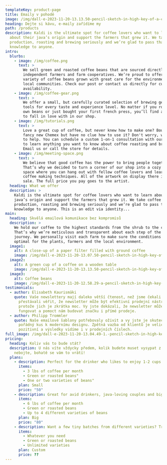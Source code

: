 ```yaml
---
templateKey: product-page
title: Emaily v pohodě
image: /img/dall·e-2023-11-20-13.13.50-pencil-sketch-in-high-key-of-a-cozy-email-marketing-workspace-combined-with-a-coffee-theme.-the-scene-includes-a-desktop-with-a-computer-screen-showin.jpg
heading: Dejte si kávu, e-maily zařídíme my
path: /products
description: Kaldi is the ultimate spot for coffee lovers who want to learn
  about their java’s origin and support the farmers that grew it. We take coffee
  production, roasting and brewing seriously and we’re glad to pass that
  knowledge to anyone.
intro:
  blurbs:
    - image: /img/coffee.png
      text: >
        We sell green and roasted coffee beans that are sourced directly from
        independent farmers and farm cooperatives. We’re proud to offer a
        variety of coffee beans grown with great care for the environment and
        local communities. Check our post or contact us directly for current
        availability.
    - image: /img/coffee-gear.png
      text: >
        We offer a small, but carefully curated selection of brewing gear and
        tools for every taste and experience level. No matter if you roast your
        own beans or just bought your first french press, you’ll find a gadget
        to fall in love with in our shop.
    - image: /img/tutorials.png
      text: >
        Love a great cup of coffee, but never knew how to make one? Bought a
        fancy new Chemex but have no clue how to use it? Don't worry, we’re here
        to help. You can schedule a custom 1-on-1 consultation with our baristas
        to learn anything you want to know about coffee roasting and brewing.
        Email us or call the store for details.
    - image: /img/meeting-space.png
      text: >
        We believe that good coffee has the power to bring people together.
        That’s why we decided to turn a corner of our shop into a cozy meeting
        space where you can hang out with fellow coffee lovers and learn about
        coffee making techniques. All of the artwork on display there is for
        sale. The full price you pay goes to the artist.
  heading: What we offer
  description: >
    Kaldi is the ultimate spot for coffee lovers who want to learn about their
    java’s origin and support the farmers that grew it. We take coffee
    production, roasting and brewing seriously and we’re glad to pass that
    knowledge to anyone. This is an edit via identity...
main:
  heading: Skvělá emailová komunikace bez kompromisů
  description: >
    We hold our coffee to the highest standards from the shrub to the cup.
    That’s why we’re meticulous and transparent about each step of the coffee’s
    journey. We personally visit each farm to make sure the conditions are
    optimal for the plants, farmers and the local environment.
  image1:
    alt: A close-up of a paper filter filled with ground coffee
    image: /img/dall·e-2023-11-20-13.07.50-pencil-sketch-in-high-key-of-an-array-of-email-marketing-tools-and-elements-including-a-computer-screen-displaying-an-email-campaign-a-smartphone-wi.jpg
  image2:
    alt: A green cup of a coffee on a wooden table
    image: /img/dall·e-2023-11-20-13.13.50-pencil-sketch-in-high-key-of-a-cozy-email-marketing-workspace-combined-with-a-coffee-theme.-the-scene-includes-a-desktop-with-a-computer-screen-showin.jpg
  image3:
    alt: Coffee beans
    image: /img/dall·e-2023-11-20-12.58.29-a-pencil-sketch-in-high-key-of-two-smart-young-professional-caucasian-women-in-a-modern-office-setting-working-together-on-a-laptop.-the-sketch-styl.jpg
testimonials:
  - author: Elisabeth Kaurismäki
    quote: Vaše newslettery mají daleko větší čtenost, než jsme čekali. Pomalu jsme
      přestávali věřit, že newsletter může být efektivní prodejní nástroj,
      protože jich je zkrátka moc. Vy jste dokázali, že newsletter může skvěle
      fungovat a pomoct nám budovat značku i přímé prodeje.
  - author: Philipp Trommler
    quote: Naše emailové šablony potřebovaly oživit a vy jste je skutečně posunuli o
      pořádný kus k modernímu designu. Zpětná vazba od klientů je velice
      pozitivní a výsledky vidíme i v prodejních číslech.
full_image: /img/dall·e-2023-11-20-13.04.49-1.-pencil-sketch-in-high-key-of-a-diverse-team-meeting-in-a-modern-office-discussing-digital-marketing-strategies.-the-team-consists-of-professionals.jpg
pricing:
  heading: Koliv vás to bude stát?
  description: U nás víte vždycky předem, kolik budete muset vysypat z prasátka. A
    nebojte, bohatě se vám to vrátí!
  plans:
    - description: Perfect for the drinker who likes to enjoy 1-2 cups per day.
      items:
        - 3 lbs of coffee per month
        - Green or roasted beans"
        - One or two varieties of beans"
      plan: Small
      price: "50"
    - description: Great for avid drinkers, java-loving couples and bigger crowds
      items:
        - 6 lbs of coffee per month
        - Green or roasted beans
        - Up to 4 different varieties of beans
      plan: Big
      price: "80"
    - description: Want a few tiny batches from different varieties? Try our custom plan
      items:
        - Whatever you need
        - Green or roasted beans
        - Unlimited varieties
      plan: Custom
      price: ??
---
```

